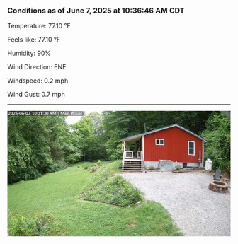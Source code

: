 ### Conditions as of June 7, 2025 at 10:36:46 AM CDT 

Temperature: 77.10 &deg;F

Feels like: 77.10 &deg;F

Humidity: 90%

Wind Direction: ENE

Windspeed: 0.2 mph

Wind Gust: 0.7 mph

---

<img src="./images/latest.jpeg"/>

